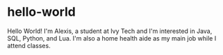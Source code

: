 # hello-world

Hello World! I'm Alexis, a student at Ivy Tech and I'm interested in Java, SQL, Python, and Lua. I'm also a home health aide as my main job while I attend classes.
